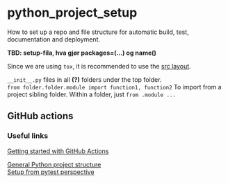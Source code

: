 # python_project_setup
How to set up a repo and file structure for automatic build, test, documentation and deployment.



**TBD: setup-fila, hva gjør packages=(...) og name()**<br>


Since we are using `tox`, it is recommended to use the [src layout](https://blog.ionelmc.ro/2014/05/25/python-packaging/#the-structure).<br/>


`__init__.py` files in all **(?)** folders under the top folder.<br/>
`from folder.folder.module import function1, function2` To import from a project sibling folder. Within a folder, just `from .module ...`<br/> 


## GitHub actions


### Useful links
[Getting started with GitHub Actions](https://www.padok.fr/en/blog/github-actions)<br/>






[General Python project structure](https://github.com/yngvem/python-project-structure)<br/>
[Setup from pytest perspective](https://docs.pytest.org/en/stable/goodpractices.html)<br/>
